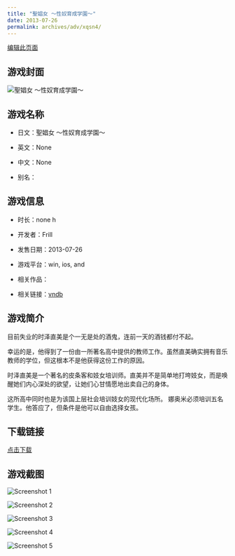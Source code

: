 ```yaml
---
title: "聖娼女 ～性奴育成学園～"
date: 2013-07-26
permalink: archives/adv/xqsn4/
---
```

[编辑此页面](https://github.com/ACG-3/ADV3-source/blob/main/source/_posts/%E8%81%96%E5%A8%BC%E5%A5%B3%20%EF%BD%9E%E6%80%A7%E5%A5%B4%E8%82%B2%E6%88%90%E5%AD%A6%E5%9C%92%EF%BD%9E.md)

## 游戏封面

![聖娼女 ～性奴育成学園～](https://pan.timero.xyz/d/onedrive/img_lib_001/%E8%81%96%E5%A8%BC%E5%A5%B3%20%EF%BD%9E%E6%80%A7%E5%A5%B4%E8%82%B2%E6%88%90%E5%AD%A6%E5%9C%92%EF%BD%9E_cover.avif)


## 游戏名称

- 日文：聖娼女 ～性奴育成学園～
- 英文：None
- 中文：None

- 别名：


## 游戏信息

- 时长：none h
- 开发者：Frill
- 发售日期：2013-07-26
- 游戏平台：win, ios, and
- 相关作品：

- 相关链接：[vndb](https://vndb.org/v12431)


## 游戏简介

目前失业的时泽直美是个一无是处的酒鬼，连前一天的酒钱都付不起。

幸运的是，他得到了一份由一所著名高中提供的教师工作。虽然直美确实拥有音乐教师的学位，但这根本不是他获得这份工作的原因。

时泽直美是一个著名的皮条客和妓女培训师。直美并不是简单地打垮妓女，而是唤醒她们内心深处的欲望，让她们心甘情愿地出卖自己的身体。

这所高中同时也是为该国上层社会培训妓女的现代化场所。
娜奥米必须培训五名学生。他答应了，但条件是他可以自由选择女孩。


## 下载链接

[点击下载](https://pan.timero.xyz/onedrive/adv_lib_001/%E8%81%96%E5%A8%BC%E5%A5%B3%20%EF%BD%9E%E6%80%A7%E5%A5%B4%E8%82%B2%E6%88%90%E5%AD%A6%E5%9C%92%EF%BD%9E)


## 游戏截图


![Screenshot 1](https://pan.timero.xyz/d/onedrive/img_lib_001/%E8%81%96%E5%A8%BC%E5%A5%B3%20%EF%BD%9E%E6%80%A7%E5%A5%B4%E8%82%B2%E6%88%90%E5%AD%A6%E5%9C%92%EF%BD%9E_Screenshot_1.avif)

![Screenshot 2](https://pan.timero.xyz/d/onedrive/img_lib_001/%E8%81%96%E5%A8%BC%E5%A5%B3%20%EF%BD%9E%E6%80%A7%E5%A5%B4%E8%82%B2%E6%88%90%E5%AD%A6%E5%9C%92%EF%BD%9E_Screenshot_2.avif)

![Screenshot 3](https://pan.timero.xyz/d/onedrive/img_lib_001/%E8%81%96%E5%A8%BC%E5%A5%B3%20%EF%BD%9E%E6%80%A7%E5%A5%B4%E8%82%B2%E6%88%90%E5%AD%A6%E5%9C%92%EF%BD%9E_Screenshot_3.avif)

![Screenshot 4](https://pan.timero.xyz/d/onedrive/img_lib_001/%E8%81%96%E5%A8%BC%E5%A5%B3%20%EF%BD%9E%E6%80%A7%E5%A5%B4%E8%82%B2%E6%88%90%E5%AD%A6%E5%9C%92%EF%BD%9E_Screenshot_4.avif)

![Screenshot 5](https://pan.timero.xyz/d/onedrive/img_lib_001/%E8%81%96%E5%A8%BC%E5%A5%B3%20%EF%BD%9E%E6%80%A7%E5%A5%B4%E8%82%B2%E6%88%90%E5%AD%A6%E5%9C%92%EF%BD%9E_Screenshot_5.avif)

